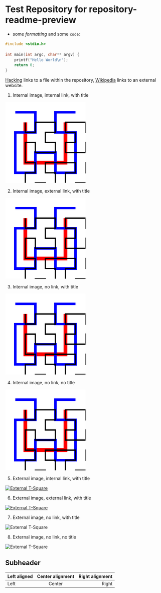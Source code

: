 # Test Repository for repository-readme-preview

* some _formatting_ and some `code`:

```C
#include <stdio.h>

int main(int argc, char** argv) {
	printf("Hello World\n");
	return 0;
}
```

[Hacking](Hacking.md) links to a file within the repository, [Wikipedia](https://wikipedia.org) links to an external website.


1. Internal image, internal link, with title

[![Internal Hilbert Curve](../img/hilbert.svg)](../img/hilbert.svg "Internal Hilbert Curve")


2. Internal image, external link, with title

[![Internal Hilbert Curve](../img/hilbert.svg)](https://commons.wikimedia.org/wiki/File:Hilbert_curve_2.svg "Internal Hilbert Curve")


3. Internal image, no link, with title

![Internal Hilbert Curve](../img/hilbert.svg "Internal Hilbert Curve")


4. Internal image, no link, no title

![Internal Hilbert Curve](../img/hilbert.svg)


5. External image, internal link, with title

[![External T-Square](https://upload.wikimedia.org/wikipedia/commons/c/cb/T-Square_fractal_%28evolution%29.png)](../Hacking.md "External T-Square")

6. External image, external link, with title

[![External T-Square](https://upload.wikimedia.org/wikipedia/commons/c/cb/T-Square_fractal_%28evolution%29.png)](https://upload.wikimedia.org/wikipedia/commons/c/cb/T-Square_fractal_%28evolution%29.png "External T-Square")

7. External image, no link, with title

![External T-Square](https://upload.wikimedia.org/wikipedia/commons/c/cb/T-Square_fractal_%28evolution%29.png "External T-Square")

8. External image, no link, no title

![External T-Square](https://upload.wikimedia.org/wikipedia/commons/c/cb/T-Square_fractal_%28evolution%29.png)







## Subheader

| Left aligned  | Center alignment  | Right alignment |
| ------------- |:-----------------:| ---------------:|
| Left          | Center            | Right           |

